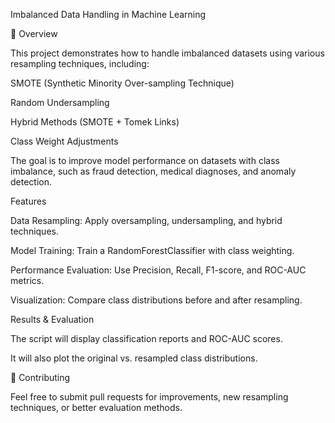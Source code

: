 Imbalanced Data Handling in Machine Learning

🚀 Overview

This project demonstrates how to handle imbalanced datasets using various resampling techniques, including:

SMOTE (Synthetic Minority Over-sampling Technique)

Random Undersampling

Hybrid Methods (SMOTE + Tomek Links)

Class Weight Adjustments

The goal is to improve model performance on datasets with class imbalance, such as fraud detection, medical diagnoses, and anomaly detection.

Features


Data Resampling: Apply oversampling, undersampling, and hybrid techniques.

Model Training: Train a RandomForestClassifier with class weighting.

Performance Evaluation: Use Precision, Recall, F1-score, and ROC-AUC metrics.

Visualization: Compare class distributions before and after resampling.


Results & Evaluation

The script will display classification reports and ROC-AUC scores.

It will also plot the original vs. resampled class distributions.

🤝 Contributing

Feel free to submit pull requests for improvements, new resampling techniques, or better evaluation methods.
